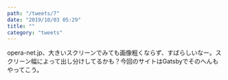 ```yaml
---
path: "/tweets/7"
date: "2019/10/03 05:29"
title: ""
category: "tweets"
---
```


opera-net.jp、大きいスクリーンでみても画像粗くならず、すばらしいなー。スクリーン幅によって出し分けしてるかも？今回のサイトはGatsbyでそのへんもやってこう。